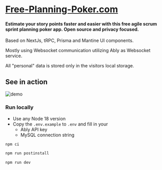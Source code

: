 # [Free-Planning-Poker.com](https://free-planning-poker.com/)
#### Estimate your story points faster and easier with this free agile scrum sprint planning poker app. Open source and privacy focused.

Based on NextJs, tRPC, Prisma and Mantine UI components.

Mostly using Websocket communication utilizing Ably as Websocket service.

All "personal" data is stored only in the visitors local storage.

## See in action
![demo](https://raw.githubusercontent.com/jkrumm/planning-poker/master/public/recording.gif)

### Run locally
- Use any Node 18 version
- Copy the `.env.example` to `.env` and fill in your
  - Ably API key
  - MySQL connection string
```bash
npm ci
```
```bash
npm run postinstall
```
``` bash
npm run dev
```
